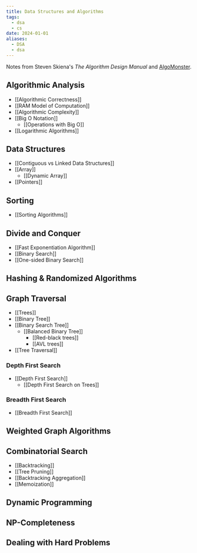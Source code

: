 ```yaml
---
title: Data Structures and Algorithms
tags:
  - dsa
  - cs
date: 2024-01-01
aliases:
  - DSA
  - dsa
---
```

Notes from Steven Skiena's *The Algorithm Design Manual* and [AlgoMonster](https://algo.monster/dashboard).
## Algorithmic Analysis
- [[Algorithmic Correctness]]
- [[RAM Model of Computation]]
- [[Algorithmic Complexity]]
- [[Big O Notation]]
	- [[Operations with Big O]]
- [[Logarithmic Algorithms]]
## Data Structures
- [[Contiguous vs Linked Data Structures]]
- [[Array]]
	- [[Dynamic Array]]
- [[Pointers]]

## Sorting
- [[Sorting Algorithms]]

## Divide and Conquer
- [[Fast Exponentiation Algorithm]]
- [[Binary Search]]
- [[One-sided Binary Search]]

## Hashing & Randomized Algorithms

## Graph Traversal
- [[Trees]]
- [[Binary Tree]]
- [[Binary Search Tree]]
	- [[Balanced Binary Tree]]
		- [[Red-black trees]]
		- [[AVL trees]]
- [[Tree Traversal]]
### Depth First Search
- [[Depth First Search]]
	- [[Depth First Search on Trees]]
### Breadth First Search
- [[Breadth First Search]]
## Weighted Graph Algorithms

## Combinatorial Search
- [[Backtracking]]
- [[Tree Pruning]]
- [[Backtracking Aggregation]]
- [[Memoization]]

## Dynamic Programming

## NP-Completeness

## Dealing with Hard Problems